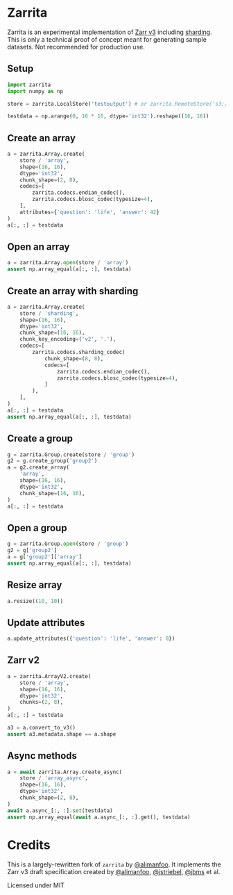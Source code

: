 # Zarrita

Zarrita is an experimental implementation of [Zarr v3](https://zarr-specs.readthedocs.io/en/latest/v3/core/v3.0.html) including [sharding](https://zarr.dev/zeps/draft/ZEP0002.html). This is only a technical proof of concept meant for generating sample datasets. Not recommended for production use.

## Setup

```python
import zarrita
import numpy as np

store = zarrita.LocalStore('testoutput') # or zarrita.RemoteStore('s3://bucket/test')

testdata = np.arange(0, 16 * 16, dtype='int32').reshape((16, 16))
```

## Create an array

```python
a = zarrita.Array.create(
    store / 'array',
    shape=(16, 16),
    dtype='int32',
    chunk_shape=(2, 8),
    codecs=[
        zarrita.codecs.endian_codec(),
        zarrita.codecs.blosc_codec(typesize=4),
    ],
    attributes={'question': 'life', 'answer': 42}
)
a[:, :] = testdata
```

## Open an array

```python
a = zarrita.Array.open(store / 'array')
assert np.array_equal(a[:, :], testdata)
```

## Create an array with sharding

```python
a = zarrita.Array.create(
    store / 'sharding',
    shape=(16, 16),
    dtype='int32',
    chunk_shape=(16, 16),
    chunk_key_encoding=('v2', '.'),
    codecs=[
        zarrita.codecs.sharding_codec(
            chunk_shape=(8, 8),
            codecs=[
                zarrita.codecs.endian_codec(),
                zarrita.codecs.blosc_codec(typesize=4),
            ]
        ),
    ],
)
a[:, :] = testdata
assert np.array_equal(a[:, :], testdata)
```

## Create a group

```python
g = zarrita.Group.create(store / 'group')
g2 = g.create_group('group2')
a = g2.create_array(
    'array',
    shape=(16, 16),
    dtype='int32',
    chunk_shape=(16, 16),
)
a[:, :] = testdata
```

## Open a group

```python
g = zarrita.Group.open(store / 'group')
g2 = g['group2']
a = g['group2']['array']
assert np.array_equal(a[:, :], testdata)
```

## Resize array

```python
a.resize((10, 10))
```

## Update attributes

```python
a.update_attributes({'question': 'life', 'answer': 0})
```

## Zarr v2

```python
a = zarrita.ArrayV2.create(
    store / 'array',
    shape=(16, 16),
    dtype='int32',
    chunks=(2, 8),
)
a[:, :] = testdata

a3 = a.convert_to_v3()
assert a3.metadata.shape == a.shape
```

## Async methods

```python
a = await zarrita.Array.create_async(
    store / 'array_async',
    shape=(16, 16),
    dtype='int32',
    chunk_shape=(2, 8),
)
await a.async_[:, :].set(testdata)
assert np.array_equal(await a.async_[:, :].get(), testdata)
```

# Credits

This is a largely-rewritten fork of `zarrita` by [@alimanfoo](https://github.com/alimanfoo). It implements the Zarr v3 draft specification created by [@alimanfoo](https://github.com/alimanfoo), [@jstriebel](https://github.com/jstriebel), [@jbms](https://github.com/jbms) et al.

Licensed under MIT
